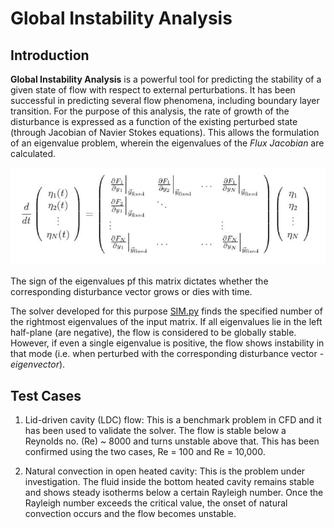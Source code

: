 # Global Instability Analysis

## Introduction
**Global Instability Analysis** is a powerful tool for predicting the stability of a given state of flow with respect to external perturbations. It has been successful in predicting several flow phenomena, including boundary layer transition. For the purpose of this analysis, the rate of growth of the disturbance is expressed as a function of the existing perturbed state (through Jacobian of Navier Stokes equations). This allows the formulation of an eigenvalue problem, wherein the eigenvalues of the *Flux Jacobian* are calculated. 

![Equation for instability analysis](/Eq2.JPG)

The sign of the eigenvalues pf this matrix dictates whether the corresponding disturbance vector grows or dies with time.

The solver developed for this purpose [SIM.py](https://github.com/Abdul-Hannan-Faruqi/Global-Instability-Analysis/tree/master/Solver) finds the specified number of the rightmost eigenvalues of the input matrix. If all eigenvalues lie in the left half-plane (are negative), the flow is considered to be globally stable. However, if even a single eigenvalue is positive, the flow shows instability in that mode (i.e. when perturbed with the corresponding disturbance vector - *eigenvector*).

## Test Cases
1. Lid-driven cavity (LDC) flow: This is a benchmark problem in CFD and it has been used to validate the solver. The flow is stable below a Reynolds no. (Re) ~ 8000 and turns unstable above that. This has been confirmed using the two cases, Re = 100 and Re = 10,000.

2. Natural convection in open heated cavity: This is the problem under investigation. The fluid inside the bottom heated cavity remains stable and shows steady isotherms below a certain Rayleigh number. Once the Rayleigh number exceeds the critical value, the onset of natural convection occurs and the flow becomes unstable.    
